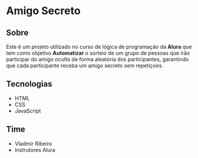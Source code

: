 <h1>Amigo Secreto</h1>
<h2>Sobre</h2>
<p>Este é um projeto utilizado no curso de lógica de programação da <strong>Alura</strong> que tem como objetivo <strong>Automatizar</strong> o sorteio de um grupo de pessoas que irão participar do amigo oculto de forma aleatória dos participantes, garantindo
que cada participante receba um amigo secreto sem repetiçoes. </p>
<h2>Tecnologias</h2>
<ul>
  <li>HTML</li>
  <li>CSS</li>
  <li>JavaScript</li>
</ul>
<h2>Time</h2>
<ul>
  <li>Vladmir Ribeiro</li>
  <li>Instrutores Alura</li>
</ul>
